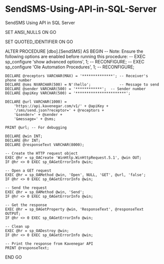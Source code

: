 # SendSMS-Using-API-in-SQL-Server
SendSMS Using API in SQL Server


SET ANSI_NULLS ON
GO

SET QUOTED_IDENTIFIER ON
GO

ALTER PROCEDURE [dbo].[SendSMS]
AS
BEGIN
    -- Note: Ensure the following options are enabled before running this procedure:
    -- EXEC sp_configure 'show advanced options', 1;
    -- RECONFIGURE;
    -- EXEC sp_configure 'Ole Automation Procedures', 1;
    -- RECONFIGURE;

    DECLARE @receptors VARCHAR(MAX) = '**************'; -- Receiver's phone number
    DECLARE @sms NVARCHAR(500) = N'اhello';             -- Message to send 
    DECLARE @sender VARCHAR(500) = '************';  -- Sender number
    DECLARE @apiKey VARCHAR(500) = '***********************';
    
    DECLARE @url VARCHAR(1000) =
        'https://api.kavenegar.com/v1/' + @apiKey +
        '/sms/send.json?receptor=' + @receptors +
        '&sender=' + @sender +
        '&message=' + @sms;

    PRINT @url; -- For debugging

    DECLARE @win INT;
    DECLARE @hr INT;
    DECLARE @responseText VARCHAR(8000);

    -- Create the HTTP request object
    EXEC @hr = sp_OACreate 'WinHttp.WinHttpRequest.5.1', @win OUT;
    IF @hr <> 0 EXEC sp_OAGetErrorInfo @win;

    -- Open a GET request
    EXEC @hr = sp_OAMethod @win, 'Open', NULL, 'GET', @url, 'false';
    IF @hr <> 0 EXEC sp_OAGetErrorInfo @win;

    -- Send the request
    EXEC @hr = sp_OAMethod @win, 'Send';
    IF @hr <> 0 EXEC sp_OAGetErrorInfo @win;

    -- Get the response
    EXEC @hr = sp_OAGetProperty @win, 'ResponseText', @responseText OUTPUT;
    IF @hr <> 0 EXEC sp_OAGetErrorInfo @win;

    -- Clean up
    EXEC @hr = sp_OADestroy @win;
    IF @hr <> 0 EXEC sp_OAGetErrorInfo @win;

    -- Print the response from Kavenegar API
    PRINT @responseText;
END
GO
